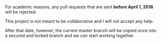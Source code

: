For academic reasons, any pull requests that are sent **before April 1, 2018** will be rejected.

This project is not meant to be collaborative and I will not accept any help.

After that date, however, the current master branch will be copied once into a secured and locked branch and we can start working together.
